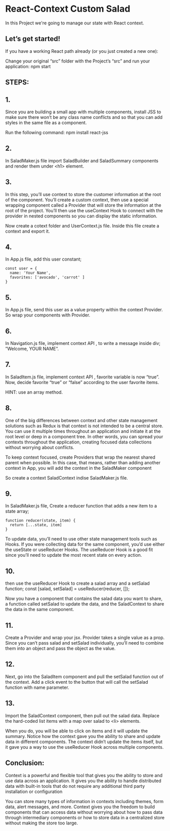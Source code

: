 # React-Context Custom Salad

In this Project we're going to manage our state with React context.

## Let’s get started!

If you have a working React path already (or you just created a new one):

Change your original “src” folder with the Project’s “src” and run your application: npm start

## STEPS:
## 1.
Since you are building a small app with multiple components, install JSS to make sure there won’t be any class name conflicts and so that you can add styles in the same file as a component.

Run the following command:  npm install react-jss

## 2.
In SaladMaker.js file import SaladBuilder and SaladSummary components and render them under \<h1> element.

## 3.
In this step, you’ll use context to store the customer information at the root of the component. You’ll create a custom context, then use a special wrapping component called a Provider that will store the information at the root of the project. You’ll then use the useContext Hook to connect with the provider in nested components so you can display the static information.

Now create a cotext folder and UserContext.js file. Inside this file create a context and export it.
## 4.
In App.js file, add this user constant;
```
const user = {
  name: 'Your Name',
  favorites: ['avocado', 'carrot' ]
}
```

## 5.
In App.js file, send this user as a value property within the context Provider. So wrap your components with Provider.

## 6.
In Navigation.js file, implement context API , to write a message inside div; ”Welcome, YOUR NAME”.
## 7.
In SaladItem.js file, implement context API , favorite variable is now “true”. Now, decide favorite “true” or “false” according to the user favorite items.

HINT: use an array method.

## 8.
One of the big differences between context and other state management solutions such as Redux is that context is not intended to be a central store. You can use it multiple times throughout an application and initiate it at the root level or deep in a component tree. In other words, you can spread your contexts throughout the application, creating focused data collections without worrying about conflicts.

To keep context focused, create Providers that wrap the nearest shared parent when possible. In this case, that means, rather than adding another context in App, you will add the context in the SaladMaker component

So create a context SaladContext indise SaladMaker.js file.

## 9.
In SaladMaker.js file, Create a reducer function that adds a new item to a state array;
```
function reducer(state, item) {
  return [...state, item]
}
```
To update data, you’ll need to use other state management tools such as Hooks. If you were collecting data for the same component, you’d use either the useState or useReducer Hooks. The useReducer Hook is a good fit since you’ll need to update the most recent state on every action.

## 10.
then use the useReducer Hook to create a salad array and a setSalad function; const [salad, setSalad] = useReducer(reducer, []);

Now you have a component that contains the salad data you want to share, a function called setSalad to update the data, and the SaladContext to share the data in the same component.

## 11.
Create a Provider and wrap your jsx. Provider takes a single value as a prop. Since you can’t pass salad and setSalad individually, you’ll need to combine them into an object and pass the object as the value. 

## 12.
Next, go into the SaladItem component and pull the setSalad function out of the context. 
Add a click event to the button that will call the setSalad function with name parameter.

## 13.
Import the SaladContext component, then pull out the salad data. Replace the hard-coded list items with a map over salad to \<li> elements.

When you do, you will be able to click on items and it will update the summary. Notice how the context gave you the ability to share and update data in different components. The context didn’t update the items itself, but it gave you a way to use the useReducer Hook across multiple components.

## Conclusion:
Context is a powerful and flexible tool that gives you the ability to store and use data across an application. It gives you the ability to handle distributed data with built-in tools that do not require any additional third party installation or configuration

You can store many types of information in contexts including themes, form data, alert messages, and more. Context gives you the freedom to build components that can access data without worrying about how to pass data through intermediary components or how to store data in a centralized store without making the store too large.
